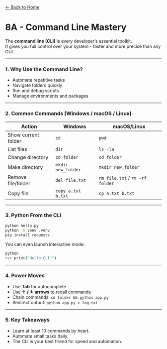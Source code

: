 [← Back to Home](../README.md)

# 8A - Command Line Mastery

The **command line (CLI)** is every developer’s essential toolkit.  
It gives you full control over your system - faster and more precise than any GUI.

---

### 1. Why Use the Command Line?

- Automate repetitive tasks  
- Navigate folders quickly  
- Run and debug scripts  
- Manage environments and packages

---

### 2. Common Commands (Windows / macOS / Linux)

| Action | Windows | macOS/Linux |
|--------|----------|--------------|
| Show current folder | `cd` | `pwd` |
| List files | `dir` | `ls -la` |
| Change directory | `cd folder` | `cd folder` |
| Make directory | `mkdir new_folder` | `mkdir new_folder` |
| Remove file/folder | `del file.txt` | `rm file.txt` / `rm -rf folder` |
| Copy file | `copy a.txt b.txt` | `cp a.txt b.txt` |

---

### 3. Python From the CLI

```bash
python hello.py
python -m venv .venv
pip install requests
```

You can even launch interactive mode:
```bash
python
>>> print("Hello CLI!")
```

---

### 4. Power Moves

- Use **Tab** for autocomplete  
- Use **↑ / ↓ arrows** to recall commands  
- Chain commands: `cd folder && python app.py`  
- Redirect output: `python app.py > log.txt`  

---

### 5. Key Takeaways
- Learn at least 10 commands by heart.  
- Automate small tasks daily.  
- The CLI is your best friend for speed and automation.
